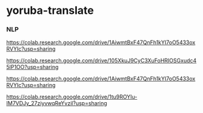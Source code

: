 # yoruba-translate

### NLP 

<https://colab.research.google.com/drive/1AiwmtBxF47QnFh1kYI7oO5433oxRVYIc?usp=sharing>

<https://colab.research.google.com/drive/105XkuJ9CyC3XuFoHRIOSGxudc45lP1OO?usp=sharing>

<https://colab.research.google.com/drive/1AiwmtBxF47QnFh1kYI7oO5433oxRVYIc?usp=sharing>

<https://colab.research.google.com/drive/1tu9ROYIu-IM7VDJy_27ziyvwqReYvzil?usp=sharing>
